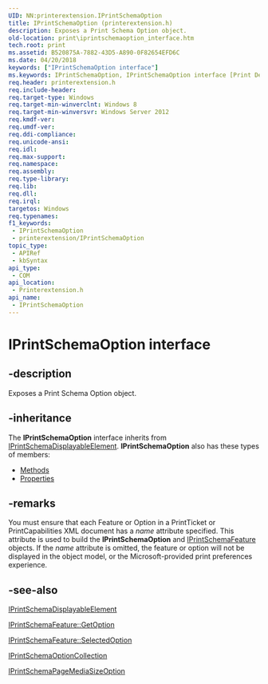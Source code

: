 ```yaml
---
UID: NN:printerextension.IPrintSchemaOption
title: IPrintSchemaOption (printerextension.h)
description: Exposes a Print Schema Option object.
old-location: print\iprintschemaoption_interface.htm
tech.root: print
ms.assetid: B520875A-7882-43D5-A890-0F82654EFD6C
ms.date: 04/20/2018
keywords: ["IPrintSchemaOption interface"]
ms.keywords: IPrintSchemaOption, IPrintSchemaOption interface [Print Devices], IPrintSchemaOption interface [Print Devices],described, print.iprintschemaoption_interface, printerextension/IPrintSchemaOption
req.header: printerextension.h
req.include-header: 
req.target-type: Windows
req.target-min-winverclnt: Windows 8
req.target-min-winversvr: Windows Server 2012
req.kmdf-ver: 
req.umdf-ver: 
req.ddi-compliance: 
req.unicode-ansi: 
req.idl: 
req.max-support: 
req.namespace: 
req.assembly: 
req.type-library: 
req.lib: 
req.dll: 
req.irql: 
targetos: Windows
req.typenames: 
f1_keywords:
 - IPrintSchemaOption
 - printerextension/IPrintSchemaOption
topic_type:
 - APIRef
 - kbSyntax
api_type:
 - COM
api_location:
 - Printerextension.h
api_name:
 - IPrintSchemaOption
---
```


# IPrintSchemaOption interface


## -description

Exposes a Print Schema Option object.

## -inheritance

The <b xmlns:loc="https://microsoft.com/wdcml/l10n">IPrintSchemaOption</b> interface inherits from <a href="https://docs.microsoft.com/windows-hardware/drivers/ddi/printerextension/nn-printerextension-iprintschemadisplayableelement">IPrintSchemaDisplayableElement</a>. <b>IPrintSchemaOption</b> also has these types of members:
<ul>
<li><a href="https://docs.microsoft.com/">Methods</a></li>
<li><a href="https://docs.microsoft.com/">Properties</a></li>
</ul>

## -remarks

You must ensure that each Feature or Option in a PrintTicket or PrintCapabilities XML document has a <i>name</i> attribute specified. This attribute is used to build the <b>IPrintSchemaOption</b> and <a href="https://docs.microsoft.com/windows-hardware/drivers/ddi/printerextension/nn-printerextension-iprintschemafeature">IPrintSchemaFeature</a> objects. If the <i>name</i> attribute is omitted, the feature or option will not be displayed in the object model, or the Microsoft-provided print preferences experience.

## -see-also

<a href="https://docs.microsoft.com/windows-hardware/drivers/ddi/printerextension/nn-printerextension-iprintschemadisplayableelement">IPrintSchemaDisplayableElement</a>



<a href="https://docs.microsoft.com/windows-hardware/drivers/ddi/printerextension/nf-printerextension-iprintschemafeature-getoption">IPrintSchemaFeature::GetOption</a>



<a href="https://docs.microsoft.com/windows-hardware/drivers/ddi/printerextension/nf-printerextension-iprintschemafeature-get_selectedoption">IPrintSchemaFeature::SelectedOption</a>



<a href="https://docs.microsoft.com/windows-hardware/drivers/ddi/printerextension/nn-printerextension-iprintschemaoptioncollection">IPrintSchemaOptionCollection</a>



<a href="https://docs.microsoft.com/windows-hardware/drivers/ddi/printerextension/nn-printerextension-iprintschemapagemediasizeoption">IPrintSchemaPageMediaSizeOption</a>

